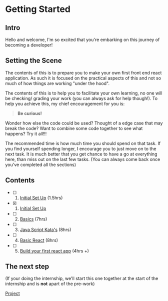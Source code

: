 # Getting Started

## Intro

Hello and welcome, I'm so excited that you're embarking on this journey of becoming a developer!

## Setting the Scene

The contents of this is to prepare you to make your own first front end react application. As such it is focused on the practical aspects of this and not so much of how things are working "under the hood".

The contents of this is to help you to facilitate your own learning, no one will be checking/ grading your work (you can always ask for help though!). To help you achieve this, my chief encouragement for you is:

> **Be curious!**

Wonder how else the code could be used? Thought of a edge case that may break the code? Want to combine some code together to see what happens? Try it all!!!

The recommended time is how much time you should spend on that task. If you find yourself spending longer, I encourage you to just move on to the next task. It is much better that you get chance to have a go at everything here, than miss out on the last few tasks. (You can always come back once you've completed all the sections)

## Contents

- [ ] 1. [Initial Set Up](/1-SetUp/README.md) (1.5hrs)
- [x] 1. [Initial Set Up](/1-SetUp/README.md)
- [ ] 2. [Basics](/2-Basics/README.md) (7hrs)
- [ ] 3. [Java Script Kata's](/3-JSKata/README.md) (8hrs)
- [ ] 4. [Basic React](/4-React/README.md) (8hrs)
- [ ] 5. [Build your first react app](/5-MyFirstApp/README.md) (4hrs +)

## The next step

(If your doing the internship, we'll start this one together at the start of the internship and is **not** apart of the pre-work)

[Project](./Project/README.md)
